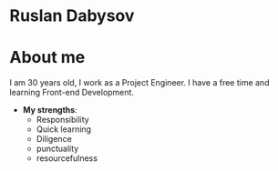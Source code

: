 # Ruslan Dabysov

# About me
I am 30 years old, I work as a Project Engineer. I have a free time and learning Front-end Development.
* **My strengths**:
  * Responsibility
  * Quick learning
  * Diligence
  * punctuality
  * resourcefulness